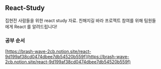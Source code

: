 ## React-Study

집현전 사람들을 위한 react study 자료. 친해지길 바라 프로젝트 참여를 위해 팀원들에게 React 를 알려드립니다!

### 공부 순서

[https://brash-wave-2cb.notion.site/react-9d199af38cd0474dbee7db54520b559f](https://brash-wave-2cb.notion.site/react-9d199af38cd0474dbee7db54520b559f)
